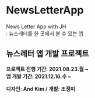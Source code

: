 # NewsLetterApp
News Letter App with JH  
: 뉴스레터를 한 곳에서 볼 수 있는 앱   
  
## 뉴스레터 앱 개발 프로젝트
**프로젝트 진행 기간: 2021.08.23.월 ~**  
**앱 개발 기간: 2021.12.16.수 ~**  

**디자인: And Kim / 개발: 조정미**